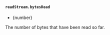 #### `readStream.bytesRead`

<!-- YAML
added: v6.4.0
-->

* {number}

The number of bytes that have been read so far.
